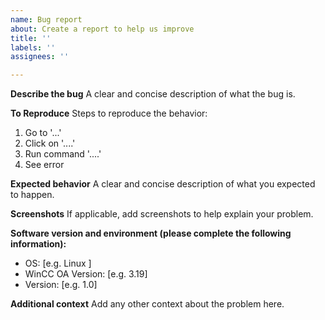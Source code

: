 ```yaml
---
name: Bug report
about: Create a report to help us improve
title: ''
labels: ''
assignees: ''

---
```


**Describe the bug**
A clear and concise description of what the bug is.

**To Reproduce**
Steps to reproduce the behavior:
1. Go to '...'
2. Click on '....'
3. Run command '....'
4. See error

**Expected behavior**
A clear and concise description of what you expected to happen.

**Screenshots**
If applicable, add screenshots to help explain your problem.

**Software version and environment (please complete the following information):**
 - OS: [e.g. Linux <Distribution> <Architecture> <Kernel>]
 - WinCC OA Version: [e.g. 3.19]
 - Version: [e.g. 1.0]

**Additional context**
Add any other context about the problem here.

